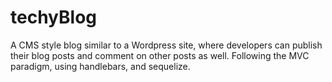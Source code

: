 # techyBlog
A CMS style blog similar to a Wordpress site, where developers can publish their blog posts and comment on other posts as well. Following the MVC paradigm, using handlebars, and sequelize.
